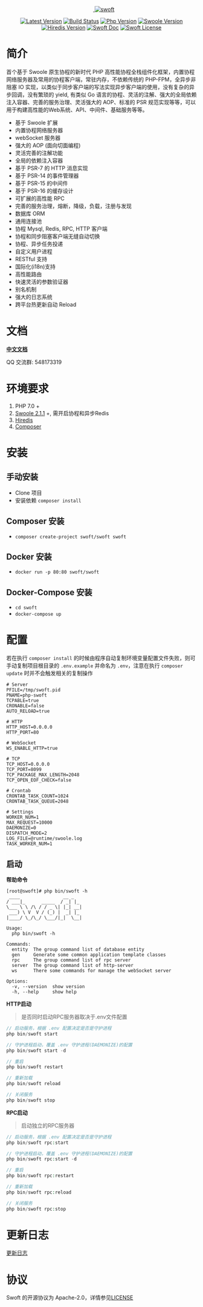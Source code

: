 <p align="center">
    <a href="https://github.com/swoft-cloud/swoft" target="_blank">
        <img src="http://qiniu.daydaygo.top/swoft-logo.png?imageView2/2/w/300" alt="swoft" />
    </a>
</p>

<p align="center">
  <a href="https://github.com/swoft-cloud/swoft/releases">
    <img alt="Latest Version" src="https://img.shields.io/badge/beta-v1.0.3-green.svg?maxAge=2592000" /></a>
  <a href="https://travis-ci.org/swoft-cloud/swoft">
    <img alt="Build Status" src="https://travis-ci.org/swoft-cloud/swoft.svg?branch=master" /></a>
  <a href="https://secure.php.net/">
    <img alt="Php Version" src="https://img.shields.io/badge/php-%3E=7.0-brightgreen.svg?maxAge=2592000" /></a>
  <a href="https://github.com/swoole/swoole-src">
    <img alt="Swoole Version" src="https://img.shields.io/badge/swoole-%3E=2.1.1-brightgreen.svg?maxAge=2592000" /></a>
  <a href="https://github.com/redis/hiredis">
    <img alt="Hiredis Version" src="https://img.shields.io/badge/hiredis-%3E=0.1-brightgreen.svg?maxAge=2592000" /></a>
  <a href="https://doc.swoft.org">
    <img alt="Swoft Doc" src="https://img.shields.io/badge/docs-passing-green.svg?maxAge=2592000" /></a>
  <a href="https://github.com/swoft-cloud/swoft/blob/master/LICENSE">
    <img alt="Swoft License" src="https://img.shields.io/hexpm/l/plug.svg?maxAge=2592000" /></a>
</p>

# 简介
首个基于 Swoole 原生协程的新时代 PHP 高性能协程全栈组件化框架，内置协程网络服务器及常用的协程客户端，常驻内存，不依赖传统的 PHP-FPM，全异步非阻塞 IO 实现，以类似于同步客户端的写法实现异步客户端的使用，没有复杂的异步回调，没有繁琐的 yield, 有类似 Go 语言的协程、灵活的注解、强大的全局依赖注入容器、完善的服务治理、灵活强大的 AOP、标准的 PSR 规范实现等等，可以用于构建高性能的Web系统、API、中间件、基础服务等等。

- 基于 Swoole 扩展
- 内置协程网络服务器
- webSocket 服务器
- 强大的 AOP (面向切面编程)
- 灵活完善的注解功能
- 全局的依赖注入容器
- 基于 PSR-7 的 HTTP 消息实现
- 基于 PSR-14 的事件管理器
- 基于 PSR-15 的中间件
- 基于 PSR-16 的缓存设计
- 可扩展的高性能 RPC
- 完善的服务治理，熔断，降级，负载，注册与发现
- 数据库 ORM
- 通用连接池
- 协程 Mysql, Redis, RPC, HTTP 客户端
- 协程和同步阻塞客户端无缝自动切换
- 协程、异步任务投递
- 自定义用户进程
- RESTful 支持
- 国际化(i18n)支持
- 高性能路由
- 快速灵活的参数验证器
- 别名机制
- 强大的日志系统
- 跨平台热更新自动 Reload


# 文档
[**中文文档**](https://doc.swoft.org)

QQ 交流群: 548173319

# 环境要求

1. PHP 7.0 +
2. [Swoole 2.1.1](https://github.com/swoole/swoole-src/releases) +, 需开启协程和异步Redis
3. [Hiredis](https://github.com/redis/hiredis/releases)
4. [Composer](https://getcomposer.org/)

# 安装

## 手动安装

* Clone 项目
* 安装依赖 `composer install`

## Composer 安装

* `composer create-project swoft/swoft swoft`

## Docker 安装

* `docker run -p 80:80 swoft/swoft`

## Docker-Compose 安装

* `cd swoft`
* `docker-compose up`

# 配置

若在执行 `composer install` 的时候由程序自动复制环境变量配置文件失败，则可手动复制项目根目录的 `.env.example` 并命名为 `.env`，注意在执行 `composer update` 时并不会触发相关的复制操作

```
# Server
PFILE=/tmp/swoft.pid
PNAME=php-swoft
TCPABLE=true
CRONABLE=false
AUTO_RELOAD=true

# HTTP
HTTP_HOST=0.0.0.0
HTTP_PORT=80

# WebSocket
WS_ENABLE_HTTP=true

# TCP
TCP_HOST=0.0.0.0
TCP_PORT=8099
TCP_PACKAGE_MAX_LENGTH=2048
TCP_OPEN_EOF_CHECK=false

# Crontab
CRONTAB_TASK_COUNT=1024
CRONTAB_TASK_QUEUE=2048

# Settings
WORKER_NUM=1
MAX_REQUEST=10000
DAEMONIZE=0
DISPATCH_MODE=2
LOG_FILE=@runtime/swoole.log
TASK_WORKER_NUM=1
```

## 启动

**帮助命令**

```
[root@swoft]# php bin/swoft -h
 ____                __ _
/ ___|_      _____  / _| |_
\___ \ \ /\ / / _ \| |_| __|
 ___) \ V  V / (_) |  _| |_
|____/ \_/\_/ \___/|_|  \__|

Usage:
  php bin/swoft -h

Commands:
  entity  The group command list of database entity
  gen     Generate some common application template classes
  rpc     The group command list of rpc server
  server  The group command list of http-server
  ws      There some commands for manage the webSocket server

Options:
  -v, --version  show version
  -h, --help     show help
```

**HTTP启动**

> 是否同时启动RPC服务器取决于.env文件配置

```php
// 启动服务，根据 .env 配置决定是否是守护进程
php bin/swoft start

// 守护进程启动，覆盖 .env 守护进程(DAEMONIZE)的配置
php bin/swoft start -d

// 重启
php bin/swoft restart

// 重新加载
php bin/swoft reload

// 关闭服务
php bin/swoft stop

```

**RPC启动**

> 启动独立的RPC服务器

```php
// 启动服务，根据 .env 配置决定是否是守护进程
php bin/swoft rpc:start

// 守护进程启动，覆盖 .env 守护进程(DAEMONIZE)的配置
php bin/swoft rpc:start -d

// 重启
php bin/swoft rpc:restart

// 重新加载
php bin/swoft rpc:reload

// 关闭服务
php bin/swoft rpc:stop

```

# 更新日志

[更新日志](changelog.md)

# 协议
Swoft 的开源协议为 Apache-2.0，详情参见[LICENSE](LICENSE)
